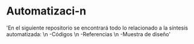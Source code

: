 # Automatizaci-n


'En el siguiente repositorio se encontrará todo lo relacionado a la síntesis automatizada: \n
-Códigos  \n
-Referencias  \n
-Muestra de diseño'
